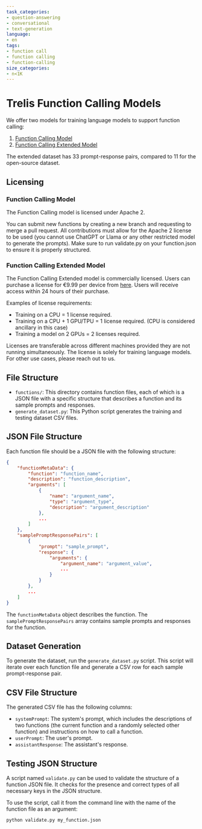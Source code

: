 ```yaml
---
task_categories:
- question-answering
- conversational
- text-generation
language:
- en
tags:
- function call
- function calling
- function-calling
size_categories:
- n<1K
---
```

# Trelis Function Calling Models

We offer two models for training language models to support function calling:

1. [Function Calling Model](https://huggingface.co/datasets/Trelis/function_calling)
2. [Function Calling Extended Model](https://huggingface.co/datasets/Trelis/function_calling_extended)

The extended dataset has 33 prompt-response pairs, compared to 11 for the open-source dataset.

## Licensing

### Function Calling Model

The Function Calling model is licensed under Apache 2.

You can submit new functions by creating a new branch and requesting to merge a pull request. All contributions must allow for the Apache 2 license to be used (you cannot use ChatGPT or Llama or any other restricted model to generate the prompts). Make sure to run validate.py on your function.json to ensure it is properly structured.

### Function Calling Extended Model

The Function Calling Extended model is commercially licensed. Users can purchase a license for €9.99 per device from [here](https://buy.stripe.com/00g4h2cWh5TJ9IQ28c). Users will receive access within 24 hours of their purchase. 

Examples of license requirements:
- Training on a CPU = 1 license required.
- Training on a CPU + 1 GPU/TPU = 1 license required. (CPU is considered ancillary in this case)
- Training a model on 2 GPUs = 2 licenses required.

Licenses are transferable across different machines provided they are not running simultaneously. The license is solely for training language models. For other use cases, please reach out to us.

## File Structure

- `functions/`: This directory contains function files, each of which is a JSON file with a specific structure that describes a function and its sample prompts and responses.
- `generate_dataset.py`: This Python script generates the training and testing dataset CSV files.

## JSON File Structure

Each function file should be a JSON file with the following structure:

```json
{
    "functionMetaData": {
        "function": "function_name",
        "description": "function_description",
        "arguments": [
            {
                "name": "argument_name",
                "type": "argument_type",
                "description": "argument_description"
            },
            ...
        ]
    },
    "samplePromptResponsePairs": [
        {
            "prompt": "sample_prompt",
            "response": {
                "arguments": {
                    "argument_name": "argument_value",
                    ...
                }
            }
        },
        ...
    ]
}
```

The `functionMetaData` object describes the function. The `samplePromptResponsePairs` array contains sample prompts and responses for the function.

## Dataset Generation

To generate the dataset, run the `generate_dataset.py` script. This script will iterate over each function file and generate a CSV row for each sample prompt-response pair.

## CSV File Structure

The generated CSV file has the following columns:

- `systemPrompt`: The system's prompt, which includes the descriptions of two functions (the current function and a randomly selected other function) and instructions on how to call a function.
- `userPrompt`: The user's prompt.
- `assistantResponse`: The assistant's response.

## Testing JSON Structure

A script named `validate.py` can be used to validate the structure of a function JSON file. It checks for the presence and correct types of all necessary keys in the JSON structure.

To use the script, call it from the command line with the name of the function file as an argument:

```
python validate.py my_function.json

```

